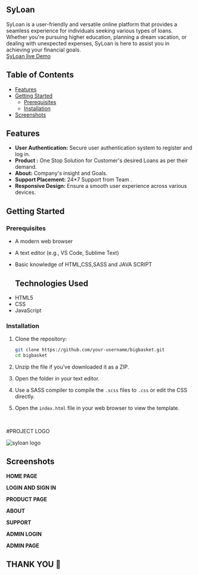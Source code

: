 ## SyLoan
SyLoan is a user-friendly and versatile online platform that provides a seamless experience for individuals seeking various types of loans. Whether you're pursuing higher education, planning a dream vacation, or dealing with unexpected expenses, SyLoan is here to assist you in achieving your financial goals.
 <br>
 [SyLoan live Demo](magenta-meringue-b52852.netlify.app/)


## Table of Contents
- [Features](#features)
- [Getting Started](#getting-started)
  - [Prerequisites](#prerequisites)
  - [Installation](#installation)
- [Screenshots](#Screenshots)

## Features

- **User Authentication:** Secure user authentication system to register and log in.
- **Product :** One Stop Solution for Customer's desired Loans as per their demand.
- **About:** Company's insight and Goals.
- **Support Placement:** 24*7 Support from Team .
- **Responsive Design:** Ensure a smooth user experience across various devices.


## Getting Started

### Prerequisites
- A modern web browser
- A text editor (e.g., VS Code, Sublime Text)
- Basic knowledge of HTML,CSS,SASS and JAVA SCRIPT

  ## Technologies Used
<ul>
<li>HTML5</li>
<li>CSS</li>
<li>JavaScript</li> 
</ul>

### Installation

1. Clone the repository:

   ```bash
   git clone https://github.com/your-username/bigbasket.git
   cd bigbasket
2. Unzip the file if you've downloaded  it as a ZIP.
3. Open the folder in your text editor.
4. Use a SASS compiler to compile the `.scss` files to `.css` or edit the CSS directly.
5. Open the `index.html` file in your web browser to view the template.

   <br>

#PROJECT LOGO
<br>

![syloan logo](https://github.com/heyyrahul/python-magician-6789/assets/79692865/137f6416-f173-4328-987f-aa36d3ef86f3)

## Screenshots
**HOME PAGE**



**LOGIN AND SIGN IN**




**PRODUCT PAGE**





**ABOUT**



**SUPPORT**


**ADMIN LOGIN**

**ADMIN PAGE**



## THANK YOU 🙏

